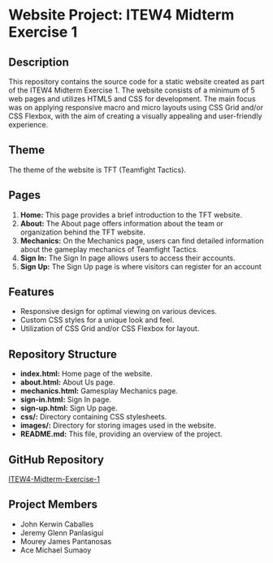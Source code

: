 # Website Project: ITEW4 Midterm Exercise 1

## Description

This repository contains the source code for a static website created as part of the ITEW4 Midterm Exercise 1. The website consists of a minimum of 5 web pages and utilizes HTML5 and CSS for development. The main focus was on applying responsive macro and micro layouts using CSS Grid and/or CSS Flexbox, with the aim of creating a visually appealing and user-friendly experience.

## Theme

The theme of the website is TFT (Teamfight Tactics).

## Pages

1. **Home:** This page provides a brief introduction to the TFT website.
2. **About:** The About page offers information about the team or organization behind the TFT website.
3. **Mechanics:** On the Mechanics page, users can find detailed information about the gameplay mechanics of Teamfight Tactics.
4. **Sign In:** The Sign In page allows users to access their accounts.
5. **Sign Up:** The Sign Up page is where visitors can register for an account

## Features

- Responsive design for optimal viewing on various devices.
- Custom CSS styles for a unique look and feel.
- Utilization of CSS Grid and/or CSS Flexbox for layout.

## Repository Structure

- **index.html:** Home page of the website.
- **about.html:** About Us page.
- **mechanics.html:** Gamesplay Mechanics page.
- **sign-in.html:** Sign In page.
- **sign-up.html:** Sign Up page.
- **css/:** Directory containing CSS stylesheets.
- **images/:** Directory for storing images used in the website.
- **README.md:** This file, providing an overview of the project.

## GitHub Repository

[ITEW4-Midterm-Exercise-1](https://github.com/AceSumaoy/ITEW4-Midterm-Exercise-1)

## Project Members

- John Kerwin Caballes
- Jeremy Glenn Panlasigui
- Mourey James Pantanosas
- Ace Michael Sumaoy
